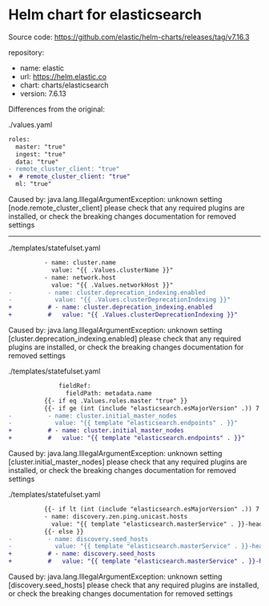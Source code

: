 # Helm chart for elasticsearch
Source code: https://github.com/elastic/helm-charts/releases/tag/v7.16.3

repository:
- name: elastic
- url: https://helm.elastic.co
- chart: charts/elasticsearch
- version: 7.6.13

Differences from the original:

./values.yaml
```diff
roles:
  master: "true"
  ingest: "true"
  data: "true"
- remote_cluster_client: "true"
+  # remote_cluster_client: "true"
  ml: "true"
```
Caused by: java.lang.IllegalArgumentException: unknown setting [node.remote_cluster_client] please check that any required plugins are installed, or check the breaking changes documentation for removed settings

---
./templates/statefulset.yaml
```diff
          - name: cluster.name
            value: "{{ .Values.clusterName }}"
          - name: network.host
            value: "{{ .Values.networkHost }}"
-          - name: cluster.deprecation_indexing.enabled
-            value: "{{ .Values.clusterDeprecationIndexing }}"
+          # - name: cluster.deprecation_indexing.enabled
+          #   value: "{{ .Values.clusterDeprecationIndexing }}"
```
Caused by: java.lang.IllegalArgumentException: unknown setting [cluster.deprecation_indexing.enabled] please check that any required plugins are installed, or check the breaking changes documentation for removed settings

./templates/statefulset.yaml
```diff
              fieldRef:
                fieldPath: metadata.name
          {{- if eq .Values.roles.master "true" }}
          {{- if ge (int (include "elasticsearch.esMajorVersion" .)) 7 }}
-          - name: cluster.initial_master_nodes
-            value: "{{ template "elasticsearch.endpoints" . }}"
+          # - name: cluster.initial_master_nodes
+          #   value: "{{ template "elasticsearch.endpoints" . }}"
```
Caused by: java.lang.IllegalArgumentException: unknown setting [cluster.initial_master_nodes] please check that any required plugins are installed, or check the breaking changes documentation for removed settings

./templates/statefulset.yaml
```diff
          {{- if lt (int (include "elasticsearch.esMajorVersion" .)) 7 }}
          - name: discovery.zen.ping.unicast.hosts
            value: "{{ template "elasticsearch.masterService" . }}-headless"
          {{- else }}
-          - name: discovery.seed_hosts
-            value: "{{ template "elasticsearch.masterService" . }}-headless"
+          # - name: discovery.seed_hosts
+          #   value: "{{ template "elasticsearch.masterService" . }}-headless"
```
Caused by: java.lang.IllegalArgumentException: unknown setting [discovery.seed_hosts] please check that any required plugins are installed, or check the breaking changes documentation for removed settings